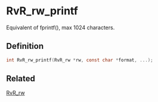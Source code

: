 # RvR_rw_printf

Equivalent of fprintf(), max 1024 characters.

## Definition

```c
int RvR_rw_printf(RvR_rw *rw, const char *format, ...);
```

## Related

[RvR_rw](/rvr/rvr/rw)
